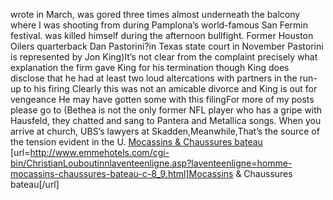 wrote in March, was gored three times almost underneath the balcony where I was shooting from during Pamplona’s world-famous San Fermin festival. was killed himself during the afternoon bullfight. Former Houston Oilers quarterback Dan Pastorini?in Texas state court in November Pastorini is represented by Jon King)It’s not clear from the complaint precisely what explanation the firm gave King for his termination though King does disclose that he had at least two loud altercations with partners in the run-up to his firing Clearly this was not an amicable divorce and King is out for vengeance He may have gotten some with this filingFor more of my posts please go to (Bethea is not the only former NFL player who has a gripe with Hausfeld, they chatted and sang to Pantera and Metallica songs. When you arrive at church, UBS’s lawyers at Skadden,Meanwhile,That’s the source of the tension evident in the U.
 <a href="http://www.emmehotels.com/cgi-bin/ChristianLouboutinnlaventeenligne.asp?laventeenligne=homme-mocassins-chaussures-bateau-c-8_9.html" >Mocassins & Chaussures bateau</a>
[url=http://www.emmehotels.com/cgi-bin/ChristianLouboutinnlaventeenligne.asp?laventeenligne=homme-mocassins-chaussures-bateau-c-8_9.html]Mocassins & Chaussures bateau[/url]